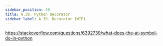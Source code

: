```yaml
---
sidebar_position: 39
title: A.39. Python Decorator
sidebar_label: A.39. Decorator (WIP)
---
```


https://stackoverflow.com/questions/6392739/what-does-the-at-symbol-do-in-python
